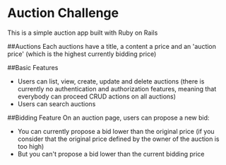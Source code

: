 # Auction Challenge

This is a simple auction app built with Ruby on Rails

##Auctions
Each auctions have a title, a content a price and an 'auction price' (which is the highest currently bidding price)

##Basic Features
- Users can list, view, create, update and delete auctions (there is currently no authentication and authorization features, meaning that everybody can proceed CRUD actions on all auctions)
- Users can search auctions

##Bidding Feature
On an auction page, users can propose a new bid:
- You can currently propose a bid lower than the original price (if you consider that the original price defined by the owner of the auction is too high)
- But you can't propose a bid lower than the current bidding price
